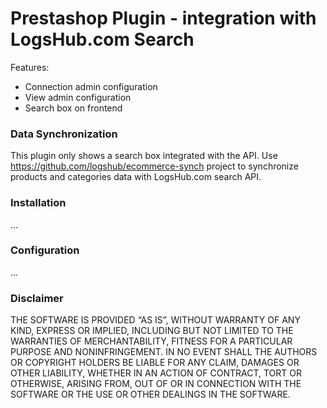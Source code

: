 # Prestashop Plugin - integration with LogsHub.com Search

Features:

- Connection admin configuration
- View admin configuration
- Search box on frontend

### Data Synchronization

This plugin only shows a search box integrated with the API. Use https://github.com/logshub/ecommerce-synch
project to synchronize products and categories data with LogsHub.com search API.

### Installation

...

### Configuration

...

### Disclaimer

THE SOFTWARE IS PROVIDED “AS IS”, WITHOUT WARRANTY OF ANY KIND, EXPRESS OR IMPLIED,
INCLUDING BUT NOT LIMITED TO THE WARRANTIES OF MERCHANTABILITY,
FITNESS FOR A PARTICULAR PURPOSE AND NONINFRINGEMENT.
IN NO EVENT SHALL THE AUTHORS OR COPYRIGHT HOLDERS BE LIABLE FOR ANY CLAIM,
DAMAGES OR OTHER LIABILITY, WHETHER IN AN ACTION OF CONTRACT, TORT OR OTHERWISE,
ARISING FROM, OUT OF OR IN CONNECTION WITH THE SOFTWARE
OR THE USE OR OTHER DEALINGS IN THE SOFTWARE.